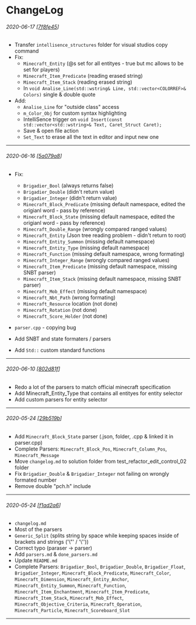 # ChangeLog


###### 2020-06-17 [[7f8fe45](https://github.com/danijel1023/MC_Command_IDE/commit/7f8fe45fcd512a5069cf6419c479f2d59e4f35cd)]

 - Transfer `intellisence_structures` folder for visual studios copy command
 - Fix:
   - `Minecraft_Entity` (@s set for all entityes - true but mc allows to be set for players)
   - `Minecraft_Item_Predicate` (reading erased string)
   - `Minecraft_Item_Stack` (reading erased string)
   - In `void Analise_Line(std::wstring& Line, std::vector<COLORREF>& Colors)` single & double quote
 - Add:
   - `Analise_Line` for "outside class" access
   - `m_Color_Obj` for custom syntax highlighting
   - IntelliSence trigger on `void Insert(const std::vector<std::wstring>& Text, Caret_Struct Caret);`
   - Save & open file action
   - `Set_Text` to erase all the text in editor and input new one

---


###### 2020-06-16 [[5a079a8](https://github.com/danijel1023/MC_Command_IDE/commit/5a079a83994eda87f2834fe3c813e7c57bdb6b04)]

 - Fix:
   - `Brigadier_Bool` (always returns false)
   - `Brigadier_Double` (didn't return value)
   - `Brigadier_Integer` (didn't return value)
   - `Minecraft_Block_Predicate` (missing default namespace, edited the origianl word - pass by reference)
   - `Minecraft_Block_State` (missing default namespace, edited the origianl word - pass by reference)
   - `Minecraft_Double_Range` (wrongly compared ranged values)
   - `Minecraft_Entity` (Json tree reading problem - didn't return to root)
   - `Minecraft_Entity_Summon` (missing default namespace)
   - `Minecraft_Entity_Type` (missing default namespace)
   - `Minecraft_Function` (missing default namespace, wrong formating)
   - `Minecraft_Integer_Range` (wrongly compared ranged values)
   - `Minecraft_Item_Predicate` (missing default namespace, missing SNBT parser)
   - `Minecraft_Item_Stack` (missing default namespace, missing SNBT parser)
   - `Minecraft_Mob_Effect` (missing default namespace)
   - `Minecraft_Nbt_Path` (wrong formating)
   - `Minecraft_Resource` location (not done)
   - `Minecraft_Rotation` (not done)
   - `Minecraft_Score_Holder` (not done)

 - `parser.cpp` - copying bug
 - Add SNBT and state formaters / parsers
 - Add `Std::` custom standard functions

---


###### 2020-06-10 [[802d81f](https://github.com/danijel1023/MC_Command_IDE/commit/802d81f8c6e6f87954d8e5b411836449bce04204)]

 - Redo a lot of the parsers to match official minecraft specification
 - Add Minecraft_Entity_Type that contains all entityes for entity selector
 - Add custom parsers for entity selector

---


###### 2020-05-24 [[29b519b](https://github.com/danijel1023/MC_Command_IDE/commit/29b519b58cbdf406d97e1cf12ad75b7653f9d5fa)]

- Add `Minecraft_Block_State` parser (.json, folder, .cpp & linked it in parser.cpp)
- Complete Parsers:
`Minecraft_Block_Pos`,
`Minecraft_Column_Pos`,
`Minecraft_Message`
- Move `changelog.md` to solution folder from test_refactor_edit_control_02 folder
- Fix `Brigadier_Double` & `Brigadier_Integer` not failing on wrongly formated number
- Remove double "pch.h" include
---


###### 2020-05-24 [[f1ad2a6](https://github.com/danijel1023/MC_Command_IDE/commit/f1ad2a6314dbb9636bb5440dc8b9c514c67689e4)]

- `changelog.md`
- Most of the parsers
- `Generic_Split` (splits string by space while keeping spaces inside of brackets and strings ('\\"' / '\\''))
- Correct typo (paraser -> parser)
- Add `parsers.md` & `done_parsers.md`
- Update `README.md`
- Complete Parsers:
`Brigadier_Bool`,
`Brigadier_Double`,
`Brigadier_Float`,
`Brigadier_Integer`,
`Minecraft_Block_Predicate`,
`Minecraft_Color`,
`Minecraft_Dimension`,
`Minecraft_Entity_Anchor`,
`Minecraft_Entity_Summon`,
`Minecraft_Function`,
`Minecraft_Item_Enchantment`,
`Minecraft_Item_Predicate`,
`Minecraft_Item_Stack`,
`Minecraft_Mob_Effect`,
`Minecraft_Objective_Criteria`,
`Minecraft_Operation`,
`Minecraft_Particle`,
`Minecraft_Scoreboard_Slot`
---




